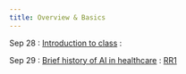 ```yaml
---
title: Overview & Basics
---
```


Sep 28
: [Introduction to class](#)
  : 
  
Sep 29
: [Brief history of AI in healthcare](#)
  : [RR1](https://dl.acm.org/doi/abs/10.1145/3313831.3376718)


